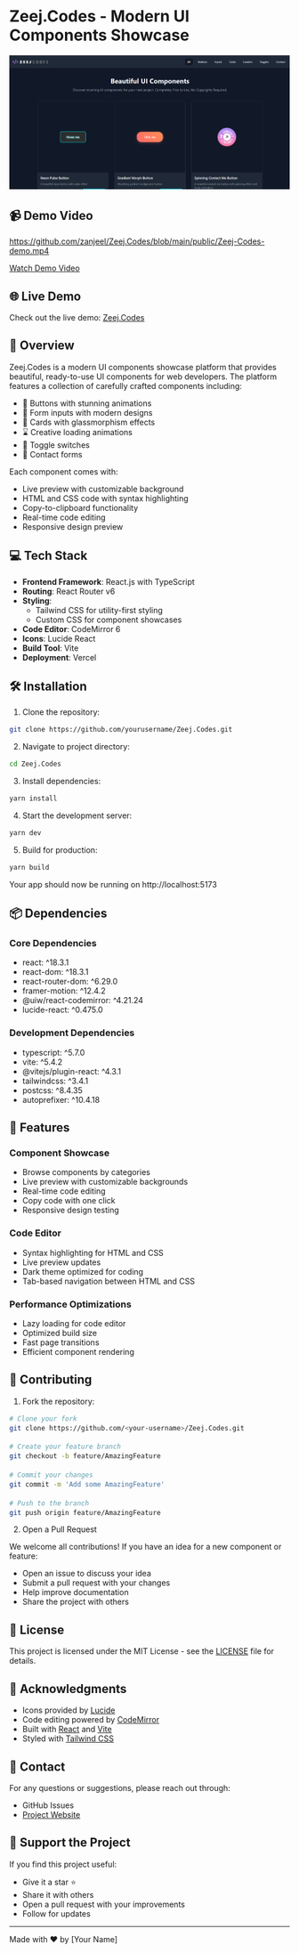 # Zeej.Codes - Modern UI Components Showcase

![Zeej.Codes Demo](./public/demo-photo.png)

## 📹 Demo Video
https://github.com/zanjeel/Zeej.Codes/blob/main/public/Zeej-Codes-demo.mp4

[Watch Demo Video](./public/Zeej-Codes-demo.mp4)

## 🌐 Live Demo
Check out the live demo: [Zeej.Codes](https://zeej-codes.vercel.app)

## 🚀 Overview
Zeej.Codes is a modern UI components showcase platform that provides beautiful, ready-to-use UI components for web developers. The platform features a collection of carefully crafted components including:

- 🎨 Buttons with stunning animations
- 📝 Form inputs with modern designs
- 🎴 Cards with glassmorphism effects
- ⌛ Creative loading animations
- 🔄 Toggle switches
- 📱 Contact forms

Each component comes with:
- Live preview with customizable background
- HTML and CSS code with syntax highlighting
- Copy-to-clipboard functionality
- Real-time code editing
- Responsive design preview

## 💻 Tech Stack

- **Frontend Framework**: React.js with TypeScript
- **Routing**: React Router v6
- **Styling**: 
  - Tailwind CSS for utility-first styling
  - Custom CSS for component showcases
- **Code Editor**: CodeMirror 6
- **Icons**: Lucide React
- **Build Tool**: Vite
- **Deployment**: Vercel

## 🛠️ Installation

1. Clone the repository:
```bash
git clone https://github.com/yourusername/Zeej.Codes.git
```

2. Navigate to project directory:
```bash
cd Zeej.Codes
```

3. Install dependencies:
```bash
yarn install
```

4. Start the development server:
```bash
yarn dev
```

5. Build for production:
```bash
yarn build
```

Your app should now be running on http://localhost:5173

## 📦 Dependencies

### Core Dependencies
- react: ^18.3.1
- react-dom: ^18.3.1
- react-router-dom: ^6.29.0
- framer-motion: ^12.4.2
- @uiw/react-codemirror: ^4.21.24
- lucide-react: ^0.475.0

### Development Dependencies
- typescript: ^5.7.0
- vite: ^5.4.2
- @vitejs/plugin-react: ^4.3.1
- tailwindcss: ^3.4.1
- postcss: ^8.4.35
- autoprefixer: ^10.4.18

## 🌟 Features

### Component Showcase
- Browse components by categories
- Live preview with customizable backgrounds
- Real-time code editing
- Copy code with one click
- Responsive design testing

### Code Editor
- Syntax highlighting for HTML and CSS
- Live preview updates
- Dark theme optimized for coding
- Tab-based navigation between HTML and CSS

### Performance Optimizations
- Lazy loading for code editor
- Optimized build size
- Fast page transitions
- Efficient component rendering

## 🤝 Contributing

1. Fork the repository:
```bash
# Clone your fork
git clone https://github.com/<your-username>/Zeej.Codes.git

# Create your feature branch
git checkout -b feature/AmazingFeature

# Commit your changes
git commit -m 'Add some AmazingFeature'

# Push to the branch
git push origin feature/AmazingFeature
```

2. Open a Pull Request

We welcome all contributions! If you have an idea for a new component or feature:
- Open an issue to discuss your idea
- Submit a pull request with your changes
- Help improve documentation
- Share the project with others

## 📄 License

This project is licensed under the MIT License - see the [LICENSE](LICENSE) file for details.

## 🙏 Acknowledgments

- Icons provided by [Lucide](https://lucide.dev/)
- Code editing powered by [CodeMirror](https://codemirror.net/)
- Built with [React](https://reactjs.org/) and [Vite](https://vitejs.dev/)
- Styled with [Tailwind CSS](https://tailwindcss.com/)

## 📧 Contact

For any questions or suggestions, please reach out through:
- GitHub Issues
- [Project Website](https://zeej-codes.vercel.app)

## 🌟 Support the Project

If you find this project useful:
- Give it a star ⭐
- Share it with others
- Open a pull request with your improvements
- Follow for updates

---
Made with ❤️ by [Your Name] 